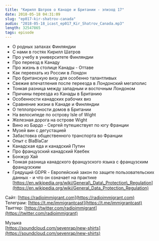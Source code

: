 ```yaml
---
title: "Кирилл Шатров о Канаде и Британии - эпизод 17"
date: 2018-05-18 04:31:09
slug: "ep017-kir-shatrov-canada"
audio: "2018-05-18_icast_ep017_Kir_Shatrov_Canada.mp3"
length: 32547865
tags: episode
---
```

*  О родных запахах Финляндии  
*  С нами в гостях Кирилл Шатров  
*  Про учебу в университете Финляндии  
*  Про переезд в Канаду  
*  Про жизнь в столице Канады - Оттаве  
*  Как переехать из России в Лондон  
*  Про британскую визу для особенно талантливых  
*  Свежие впечатления после переезда в Лондонский мегаполис  
*  Тонкая разница между западным и восточным Лондоном  
*  Причины переезда из Канады в Британию  
*  Особенности канадских рабочих виз  
*  Сравнение жизни в Канаде и Финляндии  
*  О теплопрочности домов в Британии  
*  На велосипеде по острову Isle of Wight  
*  Железная дорога на острове Wight  
*  Вино из Бардо - Сергей путешествует по югу Франции  
*  Музей вин с дегустацией  
*  Забастовка общественного транспорта во Франции  
*  Опыт с BlaBlaCar  
*  Канадская еда и канадский Путин  
*  Про французский канадский Квебек  
*  Бонжур Хай  
*  Тонкая разница канадского французского языка с французским французским  
*  Грядущий GDPR - Европейский закон по защите пользовательских данных - и что он означает на практике [https://en.wikipedia.org/wiki/General\_Data\_Protection\_Regulation](https://en.wikipedia.org/wiki/General_Data_Protection_Regulation)  
  
Сайт: [https://radioimmigrant.com](https://radioimmigrant.com)  
Телеграм: [https://t.me/immigrantcast](https://t.me/immigrantcast)  
Твиттер: [https://twitter.com/radioimmigrant](https://twitter.com/radioimmigrant)  
  
Музыка  
[https://soundcloud.com/sevenrap/new-shirts](https://soundcloud.com/sevenrap/new-shirts)
